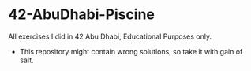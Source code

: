# 42-AbuDhabi-Piscine
All exercises I did in 42 Abu Dhabi, Educational Purposes only.

- This repository might contain wrong solutions, so take it with gain of salt.